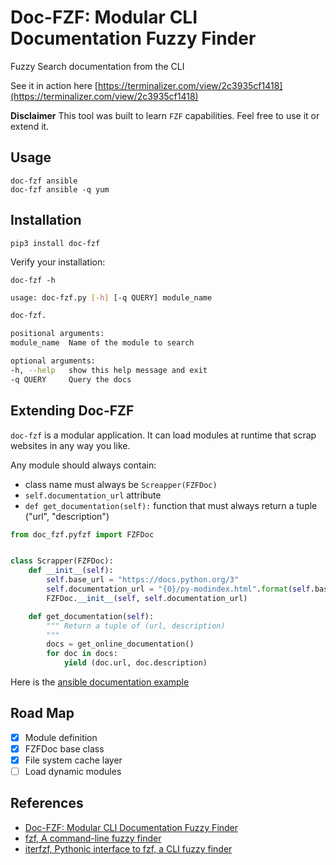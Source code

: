 # Doc-FZF: Modular CLI Documentation Fuzzy Finder

Fuzzy Search documentation from the CLI

See it in action here [https://terminalizer.com/view/2c3935cf1418](https://terminalizer.com/view/2c3935cf1418)

**Disclaimer** This tool was built to learn `FZF` capabilities. Feel free to use it or extend it.

## Usage

    doc-fzf ansible
    doc-fzf ansible -q yum

## Installation

    pip3 install doc-fzf

Verify your installation:

    doc-fzf -h

```bash
usage: doc-fzf.py [-h] [-q QUERY] module_name

doc-fzf.

positional arguments:
module_name  Name of the module to search

optional arguments:
-h, --help   show this help message and exit
-q QUERY     Query the docs
```

## Extending Doc-FZF

`doc-fzf` is a modular application. It can load modules at runtime that scrap websites in any way you like.

Any module should always contain:

* class name must always be `Screapper(FZFDoc)`
* `self.documentation_url` attribute
* `def get_documentation(self):` function that must always return a tuple ("url", "description")

```python
from doc_fzf.pyfzf import FZFDoc


class Scrapper(FZFDoc):
    def __init__(self):
        self.base_url = "https://docs.python.org/3"
        self.documentation_url = "{0}/py-modindex.html".format(self.base_url)
        FZFDoc.__init__(self, self.documentation_url)

    def get_documentation(self):
        """ Return a tuple of (url, description)
        """
        docs = get_online_documentation()
        for doc in docs:
            yield (doc.url, doc.description)
```

Here is the [ansible documentation example](https://gitlab.com/memogarcia/doc-fzf/blob/master/doc_fzf/modules/ansible.py)

## Road Map

* [x] Module definition
* [x] FZFDoc base class
* [x] File system cache layer
* [ ] Load dynamic modules

## References

* [Doc-FZF: Modular CLI Documentation Fuzzy Finder](https://https://memogarcia.mx/posts/doc-fzf)
* [fzf, A command-line fuzzy finder](https://github.com/junegunn/fzf)
* [iterfzf, Pythonic interface to fzf, a CLI fuzzy finder](https://github.com/dahlia/iterfzf)
